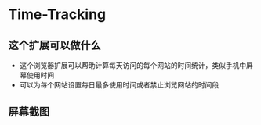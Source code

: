 # Time-Tracking

## 这个扩展可以做什么
* 这个浏览器扩展可以帮助计算每天访问的每个网站的时间统计，类似手机中屏幕使用时间
* 可以为每个网站设置每日最多使用时间或者禁止浏览网站的时间段

## 屏幕截图




